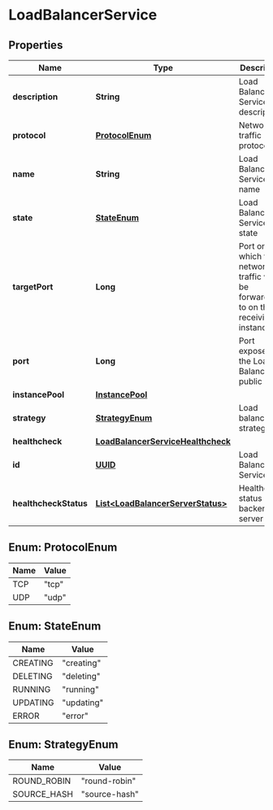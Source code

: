 # LoadBalancerService

## Properties
Name | Type | Description | Notes
------------ | ------------- | ------------- | -------------
**description** | **String** | Load Balancer Service description |  [optional]
**protocol** | [**ProtocolEnum**](#ProtocolEnum) | Network traffic protocol |  [optional]
**name** | **String** | Load Balancer Service name |  [optional]
**state** | [**StateEnum**](#StateEnum) | Load Balancer Service state |  [optional]
**targetPort** | **Long** | Port on which the network traffic will be forwarded to on the receiving instance |  [optional]
**port** | **Long** | Port exposed on the Load Balancer&#x27;s public IP |  [optional]
**instancePool** | [**InstancePool**](InstancePool.md) |  |  [optional]
**strategy** | [**StrategyEnum**](#StrategyEnum) | Load balancing strategy |  [optional]
**healthcheck** | [**LoadBalancerServiceHealthcheck**](LoadBalancerServiceHealthcheck.md) |  |  [optional]
**id** | [**UUID**](UUID.md) | Load Balancer Service ID |  [optional]
**healthcheckStatus** | [**List&lt;LoadBalancerServerStatus&gt;**](LoadBalancerServerStatus.md) | Healthcheck status per backend server |  [optional]

<a name="ProtocolEnum"></a>
## Enum: ProtocolEnum
Name | Value
---- | -----
TCP | &quot;tcp&quot;
UDP | &quot;udp&quot;

<a name="StateEnum"></a>
## Enum: StateEnum
Name | Value
---- | -----
CREATING | &quot;creating&quot;
DELETING | &quot;deleting&quot;
RUNNING | &quot;running&quot;
UPDATING | &quot;updating&quot;
ERROR | &quot;error&quot;

<a name="StrategyEnum"></a>
## Enum: StrategyEnum
Name | Value
---- | -----
ROUND_ROBIN | &quot;round-robin&quot;
SOURCE_HASH | &quot;source-hash&quot;
